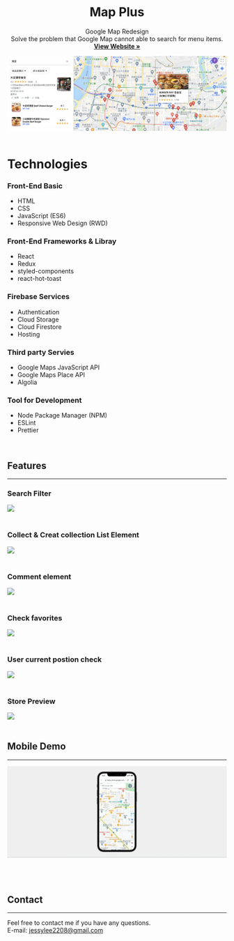 <p align="center">
    <h1 align="center">Map Plus</h1>
  <p align="center">
  Google Map Redesign </br>
   Solve the problem that Google Map cannot able to search for menu items.
    <br />
    <a href="https://map-780c3.web.app/"><strong>View Website »</strong></a>
    <br />
  </p>

<kbd>
    <img src="./public/readme/mapplus.png" >

</kbd>

</br>
</br>

# Technologies

### Front-End Basic

- HTML
- CSS
- JavaScript (ES6)
- Responsive Web Design (RWD)

### Front-End Frameworks & Libray

- React
- Redux
- styled-components
- react-hot-toast

### Firebase Services

- Authentication
- Cloud Storage
- Cloud Firestore
- Hosting

### Third party Servies

- Google Maps JavaScript API
- Google Maps Place API
- Algolia

### Tool for Development

- Node Package Manager (NPM)
- ESLint
- Prettier

</br>

## Features

---

### Search Filter

<kbd>
<img src="./public/readme/filter.gif" >
</kbd>

</br>
</br>

### Collect & Creat collection List Element

<kbd>
<img src="./public/readme/creatList.gif" >
</kbd>

</br>
</br>

### Comment element

<kbd>
<img src="./public/readme/comment.gif" >
</kbd>

</br>
</br>

### Check favorites

<kbd>
<img src="./public/readme/favorites.gif" >
</kbd>

</br>
</br>

### User current postion check

<kbd>
<img src="./public/readme/currentPosition.gif" >
</kbd>

</br>
</br>

### Store Preview

<kbd>
<img src="./public/readme/storePreview.gif" >
</kbd>

</br>
</br>

## Mobile Demo

---

<kbd>
    <img src="./public/readme/phone.gif" >
</kbd>

</br>
</br>
</br>
</br>

## Contact

---

Feel free to contact me if you have any questions.<br>
E-mail: jessylee2208@gmail.com
